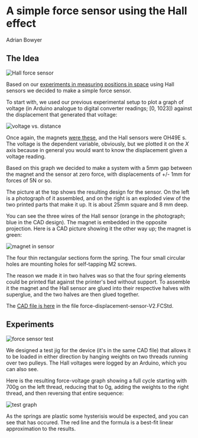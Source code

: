 # A simple force sensor using the Hall effect

Adrian Bowyer


## The Idea

![Hall force sensor](https://github.com/RepRapLtd/6DInput/blob/main/RepRapLtd/Experiments/LoadDisplacementSensor/sensor-real-cad.jpg)

Based on our [experiments in measuring positions in space](https://github.com/RepRapLtd/6DInput/tree/main/RepRapLtd/Experiments/HallCalibration) using Hall sensors we decided to make a simple force sensor.

To start with, we used our previous experimental setup to plot a graph of voltage (in Arduino analogue to digital converter readings; [0, 1023]) against the displacement that generated that voltage:

![voltage vs. distance](https://github.com/RepRapLtd/6DInput/blob/main/RepRapLtd/Experiments/LoadDisplacementSensor/voltage-distance-graph.png)

Once again, the magnets [were these](https://www.amazon.co.uk/gp/product/B00TACH0P2), and the Hall sensors were OH49E s. The voltage is the dependent variable, obviously, but we plotted it on the *X* axis because in general you would want to know the displacement given a voltage reading.

Based on this graph we decided to make a system with a 5mm gap between the magnet and the sensor at zero force, with displacements of +/- 1mm for forces of 5N or so.

The picture at the top shows the resulting design for the sensor. On the left is a photograph of it assembled, and on the right is an exploded view of the two printed parts that make it up. It is about 25mm square and 8 mm deep.

You can see the three wires of the Hall sensor (orange in the photograph; blue in the CAD design). The magnet is embedded in the opposite projection. Here is a CAD picture showing it the other way up; the magnet is green:

![magnet in sensor](https://github.com/RepRapLtd/6DInput/blob/main/RepRapLtd/Experiments/LoadDisplacementSensor/sensor-other-half-cad.jpg)

The four thin rectangular sections form the spring. The four small circular holes are mounting holes for self-tapping M2 screws.

The reason we made it in two halves was so that the four spring elements could be printed flat against the printer's bed without support. To assemble it the magnet and the Hall sensor are glued into their respective halves with superglue, and the two halves are then glued together.

The [CAD file is here](https://github.com/RepRapLtd/6DInput/tree/main/RepRapLtd/Mechanics) in the file force-displacement-sensor-V2.FCStd.


## Experiments

![force sensor test](https://github.com/RepRapLtd/6DInput/blob/main/RepRapLtd/Experiments/LoadDisplacementSensor/calibration.jpg)

We designed a test jig for the device (it's in the same CAD file) that allows it to be loaded in either direction by hanging weights on two threads running over two pulleys. The Hall voltages were logged by an Arduino, which you can also see.

Here is the resulting force-voltage graph showing a full cycle starting with 700g on the left thread, reducing that to 0g, adding the weights to the right thread, and then reversing that entire sequence:

![test graph](https://github.com/RepRapLtd/6DInput/blob/main/RepRapLtd/Experiments/LoadDisplacementSensor/force-voltage-graph.png)

As the springs are plastic some hysterisis would be expected, and you can see that has occured. The red line and the formula is a best-fit linear approximation to the results.



